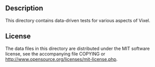 Description
------------

This directory contains data-driven tests for various aspects of Vixel.

License
--------

The data files in this directory are distributed under the MIT software
license, see the accompanying file COPYING or
http://www.opensource.org/licenses/mit-license.php.


